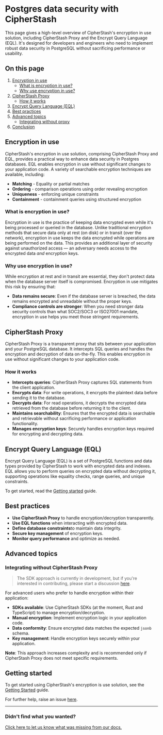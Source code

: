 # Postgres data security with CipherStash

This page gives a high-level overview of CipherStash's encryption in use solution, including CipherStash Proxy and the Encrypt Query Language (EQL). It's designed for developers and engineers who need to implement robust data security in PostgreSQL without sacrificing performance or usability.

## On this page

1. [Encryption in use](#encryption-in-use)
   - [What is encryption in use?](#what-is-encryption-in-use)
   - [Why use encryption in use?](#why-use-encryption-in-use)
2. [CipherStash Proxy](#cipherstash-proxy)
   - [How it works](#how-it-works)
3. [Encrypt Query Language (EQL)](#encrypt-query-language-eql)
4. [Best practices](#best-practices)
5. [Advanced topics](#advanced-topics)
   - [Integrating without proxy](#integrating-without-proxy)
6. [Conclusion](#conclusion)

## Encryption in use

CipherStash's encryption in use solution, comprising CipherStash Proxy and EQL, provides a practical way to enhance data security in Postgres databases. 
EQL enables encryption in use without significant changes to your application code.
A variety of searchable encryption techniques are available, including:

- **Matching** - Equality or partial matches
- **Ordering** - comparison operations using order revealing encryption
- **Uniqueness** - enforcing unique constraints
- **Containment** - containment queries using structured encryption

### What is encryption in use?

Encryption in use is the practice of keeping data encrypted even while it's being processed or queried in the database. 
Unlike traditional encryption methods that secure data only at rest (on disk) or in transit (over the network), encryption in use keeps the data encrypted while operations are being performed on the data.
This provides an additional layer of security against unauthorized access — an adversary needs access to the encrypted data _and_ encryption keys. 

### Why use encryption in use?

While encryption at rest and in transit are essential, they don't protect data when the database server itself is compromised. 
Encryption in use mitigates this risk by ensuring that:

- **Data remains secure**: Even if the database server is breached, the data remains encrypted and unreadable without the proper keys.
- **Compliance controls are stronger**: When you need stronger data security controls than what SOC2/SOC3 or ISO27001 mandate, encryption in use helps you meet those stringent requirements.

## CipherStash Proxy

CipherStash Proxy is a transparent proxy that sits between your application and your PostgreSQL database.
It intercepts SQL queries and handles the encryption and decryption of data on-the-fly.
This enables encryption in use without significant changes to your application code.

### How it works

- **Intercepts queries**: CipherStash Proxy captures SQL statements from the client application.
- **Encrypts data**: For write operations, it encrypts the plaintext data before sending it to the database.
- **Decrypts data**: For read operations, it decrypts the encrypted data retrieved from the database before returning it to the client.
- **Maintains searchability**: Ensures that the encrypted data is searchable and retrievable without sacrificing performance or application functionality.
- **Manages encryption keys**: Securely handles encryption keys required for encrypting and decrypting data.

## Encrypt Query Language (EQL)

Encrypt Query Language (EQL) is a set of PostgreSQL functions and data types provided by CipherStash to work with encrypted data and indexes.
EQL allows you to perform queries on encrypted data without decrypting it, supporting operations like equality checks, range queries, and unique constraints.

To get started, read the [Getting started](https://github.com/cipherstash/encrypt-query-language/blob/main/GETTINGSTARTED.md) guide.

## Best practices

- **Use CipherStash Proxy** to handle encryption/decryption transparently.
- **Use EQL functions** when interacting with encrypted data.
- **Define database constraints**to maintain data integrity.
- **Secure key management** of encryption keys.
- **Monitor query performance** and optimize as needed.

## Advanced topics

### Integrating without CipherStash Proxy

> The SDK approach is currently in development, but if you're interested in contributing, please start a discussion [here](https://github.com/cipherstash/encrypt-query-language/discussions).

For advanced users who prefer to handle encryption within their application:

- **SDKs available**: Use CipherStash SDKs (at the moment, Rust and TypeScript) to manage encryption/decryption.
- **Manual encryption**: Implement encryption logic in your application code.
- **Data conformity**: Ensure encrypted data matches the expected `jsonb` schema.
- **Key management**: Handle encryption keys securely within your application.

**Note**: This approach increases complexity and is recommended only if CipherStash Proxy does not meet specific requirements. 

## Getting started

To get started using CipherStash's encryption is use solution, see the [Getting Started](https://github.com/cipherstash/encrypt-query-language/blob/main/GETTINGSTARTED.md) guide.

For further help, raise an issue [here](https://github.com/cipherstash/encrypt-query-language/issues).

---

### Didn't find what you wanted?

[Click here to let us know what was missing from our docs.](https://github.com/cipherstash/encrypt-query-language/issues/new?template=docs-feedback.yml&title=[Docs:]%20Feedback%20on%20WHY.md)
